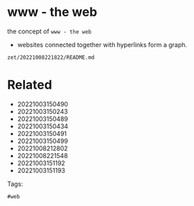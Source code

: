 # www - the web

the concept of `www - the web`

- websites connected together with hyperlinks form a graph.

` zet/20221008221822/README.md `

# Related

- 20221003150490
- 20221003150243
- 20221003150489
- 20221003150434
- 20221003150491
- 20221003150499
- 20221008212802
- 20221008221548
- 20221003151192
- 20221003151193

Tags:

    #web
